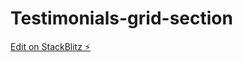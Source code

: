 # Testimonials-grid-section

[Edit on StackBlitz ⚡️](https://stackblitz.com/edit/web-platform-ddfgz6)